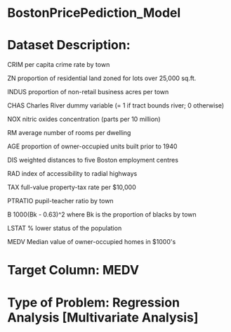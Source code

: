 # BostonPricePediction_Model

# Dataset Description:

CRIM	per capita crime rate by town

ZN	proportion of residential land zoned for lots over 25,000 sq.ft.

INDUS	proportion of non-retail business acres per town

CHAS	Charles River dummy variable (= 1 if tract bounds river; 0 otherwise)

NOX	nitric oxides concentration (parts per 10 million)

RM	average number of rooms per dwelling

AGE	proportion of owner-occupied units built prior to 1940

DIS	weighted distances to five Boston employment centres

RAD	index of accessibility to radial highways

TAX	full-value property-tax rate per $10,000

PTRATIO	pupil-teacher ratio by town

B	1000(Bk - 0.63)^2 where Bk is the proportion of blacks by town

LSTAT	% lower status of the population

MEDV	Median value of owner-occupied homes in $1000's

# Target Column: MEDV 

# Type of Problem: Regression Analysis [Multivariate Analysis]

